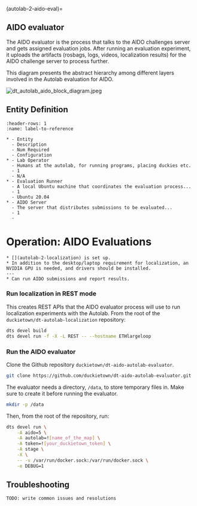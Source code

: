 (autolab-2-aido-eval)=
## AIDO evaluator

The AIDO evaluator is the process that talks to the AIDO challenges server and gets assigned evaluation jobs. After running an evaluation experiment, it uploads the artifacts (rosbags, logs, videos, localization results) for the AIDO challenge server to process further.

This diagram presents the abstract hierarchy among different layers involved in the Autolab evaluation for AIDO.

![dt_autolab_aido_block_diagram.jpeg](./_images/localization-operations/dt_autolab_aido_block_diagram.jpeg)

## Entity Definition

```{list-table} Entity Description
:header-rows: 1
:name: label-to-reference

* - Entity
  - Description
  - Num Required
  - Configuration
* - Lab Operator
  - Humans at the autolab, for running programs, placing duckies etc.
  - 1
  - N/A
* - Evaluation Runner
  - A local Ubuntu machine that coordinates the evaluation process...
  - 1
  - Ubuntu 20.04
* - AIDO Server
  - The server that distributes submissions to be evaluated...
  - 1
  -
```

# Operation: AIDO Evaluations

```{needget}
* [](autolab-2-localization) is set up.
* In addition to the desktop/laptop requirement for localization, an NVIDIA GPU is needed, and drivers should be installed.
---
* Can run AIDO submissions and report results.
``` 


### Run localization in REST mode

This creates REST APIs that the AIDO evaluator process will use to run localization experiments with the Autolab. From the root of the `duckietown/dt-autolab-localization` repository:

```bash
dts devel build
dts devel run -f -X -L REST -- --hostname ETHlargeloop
```

### Run the AIDO evaluator

Clone the Github repository `duckietown/dt-aido-autolab-evaluator`.

```bash
git clone https://github.com/duckietown/dt-aido-autolab-evaluator.git
```

The evaluator needs a directory, `/data`, to store temporary files in. Make sure to create it before running the evaluator.

```bash
mkdir -p /data
```

Then, from the root of the repository, run:

```bash
dts devel run \
    -A aido=5 \
    -A autolab=![name_of_the_map] \
    -A token=![your_duckietown_token] \
    -A stage \
    -X \
    -- -v /var/run/docker.sock:/var/run/docker.sock \
    -e DEBUG=1
```

## Troubleshooting
```{todo}
TODO: write common issues and resolutions
```
